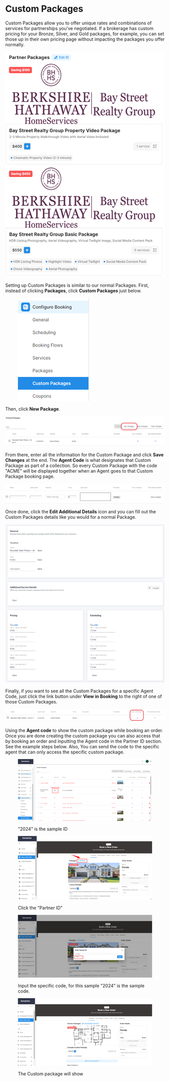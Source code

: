# Custom Packages

Custom Packages allow you to offer unique rates and combinations of services for partnerships you've negotiated. If a brokerage has custom pricing for your Bronze, Silver, and Gold packages, for example, you can set those up in their own pricing page without impacting the packages you offer normally.



![](<../.gitbook/assets/Custom Package Example.png>)

Setting up Custom Packages is similar to our normal Packages. First, instead of clicking **Packages**, click **Custom Packages** just below.

<figure><img src="../.gitbook/assets/image (55).png" alt=""><figcaption></figcaption></figure>

&#x20;Then, click **New Package**.

![](<../.gitbook/assets/Click New Package.png>)

From there, enter all the information for the Custom Package and click **Save Changes** at the end. The **Agent Code** is what designates that Custom Package as part of a collection. So every Custom Package with the code "ACME" will be displayed together when an Agent goes to that Custom Package booking page.

![](<../.gitbook/assets/image (86).png>)

Once done, click the **Edit Additional Details** icon and you can fill out the Custom Packages details like you would for a normal Package.

![](<../.gitbook/assets/image (155).png>)

Finally, if you want to see all the Custom Packages for a specific Agent Code, just click the link button under **View in Booking** to the right of one of those Custom Packages.

![](<../.gitbook/assets/View in Booking.png>)

Using the **Agent code** to show the custom package while booking an order. Once you are done creating the custom package you can also access that by booking an order and inputting the Agent code in the Partner ID section. See the example steps below. Also, You can send the code to the specific agent that can only access the specific custom package.

<figure><img src="../.gitbook/assets/Partner ID code reference (2).png" alt=""><figcaption><p>"2024" is the sample ID</p></figcaption></figure>

<figure><img src="../.gitbook/assets/Partner ID location (1).png" alt=""><figcaption><p>Click the "Partner ID" </p></figcaption></figure>

<figure><img src="../.gitbook/assets/Input the code reference (1).png" alt=""><figcaption><p>Input the specific code, for this sample "2024" is the sample code.</p></figcaption></figure>

<figure><img src="../.gitbook/assets/The custom package will show (1).png" alt=""><figcaption><p>The Custom package will show</p></figcaption></figure>
